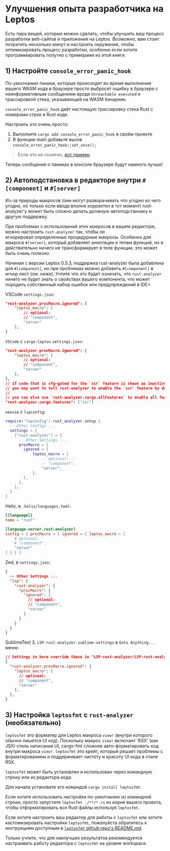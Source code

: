 # Улучшения опыта разработчика на Leptos

Есть пара вещей, которые можно сделать, чтобы улучшить ваш процесс разработки веб-сайтов и приложения на Leptos.
Возможно, вам стоит потратить несколько минут и настроить окружение, чтобы оптимизировать процесс разработки,
особенно если хотите программировать попутно с примерами из этой книги.

## 1) Настройте `console_error_panic_hook`

По-умолчанию паники, которые происходят во время выполнения вашего WASM кода в браузере просто выбросят ошибку в браузере
с неинформативным сообщением вроде `Unreachable executed` и трассировкой стека, указывающей на WASM бинарник.

`console_error_panic_hook` даёт настоящую трассировку стека Rust с номерами строк в Rust коде.

Настроить это очень просто:

1. Выполните `cargo add console_error_panic_hook` в своём проекте
2. В функции main добавьте вызов `console_error_panic_hook::set_once();`

> Если это не понятно, [вот пример](https://github.com/leptos-rs/leptos/blob/main/examples/counter/src/main.rs#L4-L15).

Теперь сообщения о паниках в консоле браузере будут намного лучше!

## 2) Автоподстановка в редакторе внутри `#[component]` и `#[server]`

Из-за природы макросов (они могут разворачивать что угодно из чего угодно, но только если ввода вполне корректен в тот 
момент) rust-analyzer'у может быть сложно делать должную автоподстановку и другую поддержку.

При проблемах с использований этих макросов в вашем редакторе, можно настроить `rust-analyzer` так, чтобы он  
игнорировал определенные процедурные макросы. Особенно для макроса `#[server]`, который добавляет аннотации к телам функций,
но в действительно ничего не трансформирует в теле функции, это может быть очень полезно.

Начиная с версии Leptos 0.5.3, поддержка rust-analyzer была добавлена для `#[component]`, но при проблемах
можно добавить `#[component]` в игнор лист (см. ниже).
Учтите что это будет означать, что `rust-analyzer` ничего не будет знать о свойствах вашего компонента, что может породить 
собственный набор ошибок или предупреждений в IDE>

VSCode `settings.json`:

```json
"rust-analyzer.procMacro.ignored": {
	"leptos_macro": [
        // optional:
		// "component",
		"server"
	],
}
```

`VSCode` с `cargo-leptos` `settings.json`:
```json
"rust-analyzer.procMacro.ignored": {
	"leptos_macro": [
        // optional:
		// "component",
		"server"
	],
},
// if code that is cfg-gated for the `ssr` feature is shown as inactive,
// you may want to tell rust-analyzer to enable the `ssr` feature by default
//
// you can also use `rust-analyzer.cargo.allFeatures` to enable all features
"rust-analyzer.cargo.features": ["ssr"]
```

`neovim` с `lspconfig`:

```lua
require('lspconfig').rust_analyzer.setup {
  -- Other Configs ...
  settings = {
    ["rust-analyzer"] = {
      -- Other Settings ...
      procMacro = {
        ignored = {
            leptos_macro = {
                -- optional: --
                -- "component",
                "server",
            },
        },
      },
    },
  }
}
```

Helix, в `.helix/languages.toml`:

```toml
[[language]]
name = "rust"

[language-server.rust-analyzer]
config = { procMacro = { ignored = { leptos_macro = [
	# Optional:
	# "component",
	"server"
] } } }
```

Zed, в `settings.json`:

```json
{
  -- Other Settings ...
  "lsp": {
    "rust-analyzer": {
      "procMacro": {
        "ignored": [
          // optional:
          // "component",
          "server"
        ]
      }
    }
  }
}
```

SublimeText 3, `LSP-rust-analyzer.sublime-settings` в `Goto Anything...` меню:

```json
// Settings in here override those in "LSP-rust-analyzer/LSP-rust-analyzer.sublime-settings"
{
  "rust-analyzer.procMacro.ignored": {
    "leptos_macro": [
      // optional:
      // "component",
      "server"
    ],
  },
}
```


## 3) Настройка `leptosfmt` с `rust-analyzer` (необязательно)

`leptosfmt` это форматер для Leptos макроса `view!`  (внутри которого обычно пишется UI код).
Поскольку макрос `view!` включает 'RSX' (как JSX) стиль написания UI, cargo-fmt сложнее авто-форматировать код внутри макроса `view!`. `leptosfmt` это крейт, который решает проблемы с форматированием и поддерживает чистоту и красоту UI кода в стиле RSX.

`leptosfmt` может быть установлен и использован через командную строку или из редактора кода:

Для начала установите его командой  `cargo install leptosfmt`.

Если хотите использовать настройки по-умолчанию из командной строки, просто запустите `leptosfmt ./**/*.rs` из корня вашего проекта, чтобы отформатировать все Rust файлы используя `leptosfmt`.

Если хотите настроить ваш редактор для работы с `leptosfmt` или хотите кастомизировать настройки `leptosfmt`, пожалуйста обратитесь к инструкциям доступным в [`leptosfmt` github repo's README.md](https://github.com/bram209/leptosfmt).

Только учтите, что для наилучших результатов рекомендуется настраивать работу редактора c `leptosfmt` на уровне workspace.
